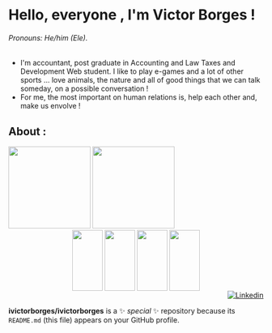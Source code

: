 # Hello, everyone , I'm Victor Borges ! 
###### Pronouns: He/him (Ele).
- I'm accountant, post graduate in Accounting and Law Taxes and Development Web student. I like to play e-games and a lot of other sports ... love animals, the nature and all of good things that we can talk someday, on a possible conversation !
- For me, the most important on human relations is, help each other and, make us envolve !


## About :

<div>
  <img height="162cm" src="https://github-readme-stats.vercel.app/api?username=ivictorborges&show_icons=true&theme=tokyonight"/>
  <img height="162cm" src="https://github-readme-stats.vercel.app/api/top-langs/?username=ivictorborges&layout=compact&theme=tokyonight"/>
</div>

<div align="center" style="display: inline_block">
  <img align="center" height="120" width="60" src="https://cdn.jsdelivr.net/gh/devicons/devicon/icons/canva/canva-original.svg" />
  <img align="center" height="120" width="60" src="https://cdn.jsdelivr.net/gh/devicons/devicon/icons/css3/css3-original.svg" />
  <img align="center" height="120" width="60" src="https://cdn.jsdelivr.net/gh/devicons/devicon/icons/html5/html5-original.svg" />
  <img align="center" height="120" width="60" src="https://cdn.jsdelivr.net/gh/devicons/devicon/icons/javascript/javascript-original.svg" />
</div>

<div align="right">
  <a href="https://linkedin.com/in/victor-borges-beasolucoes" target="_blank"><img src="https://img.shields.io/badge/LinkedIn-0077B5?style=for-the-badge&logo=linkedin&logoColor=white" alt="Linkedin"></a>
</div>





**ivictorborges/ivictorborges** is a ✨ _special_ ✨ repository because its `README.md` (this file) appears on your GitHub profile.
